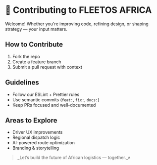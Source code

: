 # 🤝 Contributing to FLEETOS AFRICA

Welcome! Whether you're improving code, refining design, or shaping strategy — your input matters.

## How to Contribute
1. Fork the repo
2. Create a feature branch
3. Submit a pull request with context

## Guidelines
- Follow our ESLint + Prettier rules
- Use semantic commits (`feat:`, `fix:`, `docs:`)
- Keep PRs focused and well-documented

## Areas to Explore
- Driver UX improvements
- Regional dispatch logic
- AI-powered route optimization
- Branding & storytelling

> _Let’s build the future of African logistics — together._v